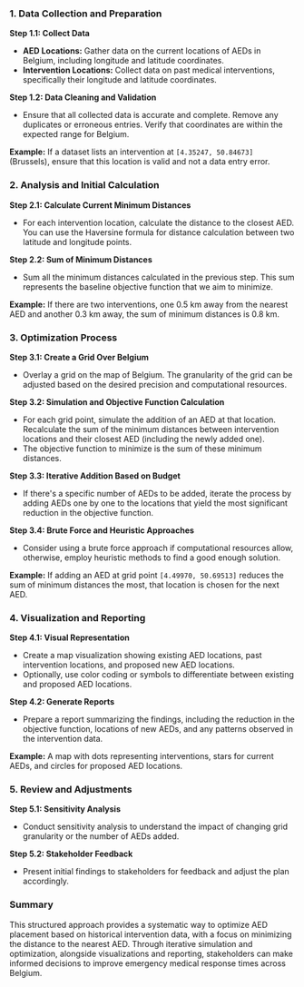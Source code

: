 ### 1. **Data Collection and Preparation**

**Step 1.1: Collect Data**
- **AED Locations:** Gather data on the current locations of AEDs in Belgium, including longitude and latitude coordinates.
- **Intervention Locations:** Collect data on past medical interventions, specifically their longitude and latitude coordinates.

**Step 1.2: Data Cleaning and Validation**
- Ensure that all collected data is accurate and complete. Remove any duplicates or erroneous entries. Verify that coordinates are within the expected range for Belgium.

**Example:** If a dataset lists an intervention at `[4.35247, 50.84673]` (Brussels), ensure that this location is valid and not a data entry error.

### 2. **Analysis and Initial Calculation**

**Step 2.1: Calculate Current Minimum Distances**
- For each intervention location, calculate the distance to the closest AED. You can use the Haversine formula for distance calculation between two latitude and longitude points.

**Step 2.2: Sum of Minimum Distances**
- Sum all the minimum distances calculated in the previous step. This sum represents the baseline objective function that we aim to minimize.

**Example:** If there are two interventions, one 0.5 km away from the nearest AED and another 0.3 km away, the sum of minimum distances is 0.8 km.

### 3. **Optimization Process**

**Step 3.1: Create a Grid Over Belgium**
- Overlay a grid on the map of Belgium. The granularity of the grid can be adjusted based on the desired precision and computational resources.

**Step 3.2: Simulation and Objective Function Calculation**
- For each grid point, simulate the addition of an AED at that location. Recalculate the sum of the minimum distances between intervention locations and their closest AED (including the newly added one).
- The objective function to minimize is the sum of these minimum distances.

**Step 3.3: Iterative Addition Based on Budget**
- If there's a specific number of AEDs to be added, iterate the process by adding AEDs one by one to the locations that yield the most significant reduction in the objective function.

**Step 3.4: Brute Force and Heuristic Approaches**
- Consider using a brute force approach if computational resources allow, otherwise, employ heuristic methods to find a good enough solution.

**Example:** If adding an AED at grid point `[4.49970, 50.69513]` reduces the sum of minimum distances the most, that location is chosen for the next AED.

### 4. **Visualization and Reporting**

**Step 4.1: Visual Representation**
- Create a map visualization showing existing AED locations, past intervention locations, and proposed new AED locations.
- Optionally, use color coding or symbols to differentiate between existing and proposed AED locations.

**Step 4.2: Generate Reports**
- Prepare a report summarizing the findings, including the reduction in the objective function, locations of new AEDs, and any patterns observed in the intervention data.

**Example:** A map with dots representing interventions, stars for current AEDs, and circles for proposed AED locations.

### 5. **Review and Adjustments**

**Step 5.1: Sensitivity Analysis**
- Conduct sensitivity analysis to understand the impact of changing grid granularity or the number of AEDs added.

**Step 5.2: Stakeholder Feedback**
- Present initial findings to stakeholders for feedback and adjust the plan accordingly.

### Summary

This structured approach provides a systematic way to optimize AED placement based on historical intervention data, with a focus on minimizing the distance to the nearest AED. Through iterative simulation and optimization, alongside visualizations and reporting, stakeholders can make informed decisions to improve emergency medical response times across Belgium.